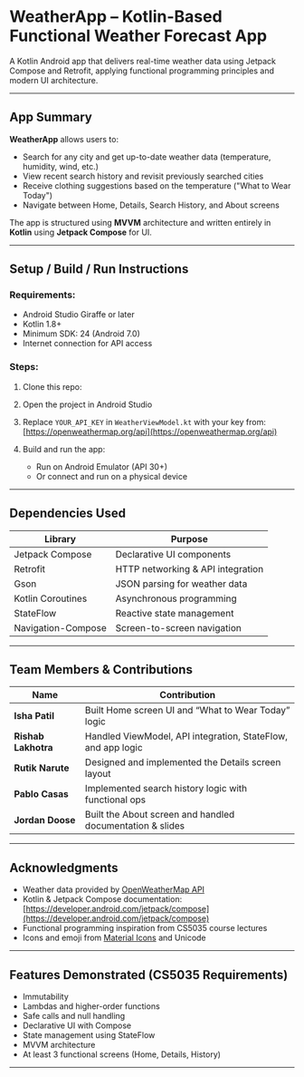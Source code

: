 # WeatherApp – Kotlin-Based Functional Weather Forecast App

A Kotlin Android app that delivers real-time weather data using Jetpack Compose and Retrofit, applying functional programming principles and modern UI architecture.

---

## App Summary

**WeatherApp** allows users to:
- Search for any city and get up-to-date weather data (temperature, humidity, wind, etc.)
- View recent search history and revisit previously searched cities
- Receive clothing suggestions based on the temperature ("What to Wear Today")
- Navigate between Home, Details, Search History, and About screens

The app is structured using **MVVM** architecture and written entirely in **Kotlin** using **Jetpack Compose** for UI.

---

## Setup / Build / Run Instructions

### Requirements:
- Android Studio Giraffe or later
- Kotlin 1.8+
- Minimum SDK: 24 (Android 7.0)
- Internet connection for API access

### Steps:

1. Clone this repo:

2. Open the project in Android Studio

3. Replace `YOUR_API_KEY` in `WeatherViewModel.kt` with your key from:
   [https://openweathermap.org/api](https://openweathermap.org/api)

4. Build and run the app:
   - Run on Android Emulator (API 30+)
   - Or connect and run on a physical device

---

## Dependencies Used

| Library                | Purpose                            |
|------------------------|-------------------------------------|
| Jetpack Compose        | Declarative UI components           |
| Retrofit               | HTTP networking & API integration   |
| Gson                   | JSON parsing for weather data       |
| Kotlin Coroutines      | Asynchronous programming            |
| StateFlow              | Reactive state management           |
| Navigation-Compose     | Screen-to-screen navigation         |

---

## Team Members & Contributions

| Name               | Contribution                                                  |
|--------------------|---------------------------------------------------------------|
| **Isha Patil**     | Built Home screen UI and “What to Wear Today” logic           |
| **Rishab Lakhotra**| Handled ViewModel, API integration, StateFlow, and app logic  |
| **Rutik Narute**   | Designed and implemented the Details screen layout            |
| **Pablo Casas**    | Implemented search history logic with functional ops          |
| **Jordan Doose**   | Built the About screen and handled documentation & slides     |

---

## Acknowledgments

- Weather data provided by [OpenWeatherMap API](https://openweathermap.org/api)
- Kotlin & Jetpack Compose documentation: [https://developer.android.com/jetpack/compose](https://developer.android.com/jetpack/compose)
- Functional programming inspiration from CS5035 course lectures
- Icons and emoji from [Material Icons](https://fonts.google.com/icons) and Unicode

---

## Features Demonstrated (CS5035 Requirements)

- Immutability
- Lambdas and higher-order functions
- Safe calls and null handling
- Declarative UI with Compose
- State management using StateFlow
- MVVM architecture
- At least 3 functional screens (Home, Details, History)

---
